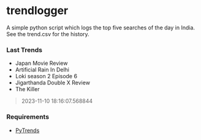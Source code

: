 # trendlogger
A simple python script which logs the top five searches of the day in India.<br>See the trend.csv for the history.<br>

<!-- Last Trends -->
### Last Trends
* Japan Movie Review
* Artificial Rain In Delhi
* Loki season 2 Episode 6
* Jigarthanda Double X Review
* The Killer
> 2023-11-10 18:16:07.568844

<!-- Requirements -->
### Requirements
* [PyTrends](https://github.com/dreyco676/pytrends)

